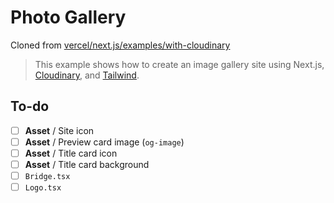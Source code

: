 # Photo Gallery

Cloned from [vercel/next.js/examples/with-cloudinary](https://github.com/vercel/next.js/tree/canary/examples/with-cloudinary)

> This example shows how to create an image gallery site using Next.js, [Cloudinary](https://cloudinary.com), and [Tailwind](https://tailwindcss.com).

## To-do

- [ ] **Asset** / Site icon
- [ ] **Asset** / Preview card image (`og-image`)
- [ ] **Asset** / Title card icon
- [ ] **Asset** / Title card background
- [ ] `Bridge.tsx`
- [ ] `Logo.tsx`
